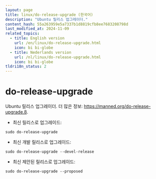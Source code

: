 ```yaml
---
layout: page
title: linux/do-release-upgrade (한국어)
description: "Ubuntu 릴리스 업그레이더."
content_hash: 55a263959e5a7337b1d8819cfb8ee7683208798d
last_modified_at: 2024-11-09
related_topics:
  - title: English version
    url: /en/linux/do-release-upgrade.html
    icon: bi bi-globe
  - title: Nederlands version
    url: /nl/linux/do-release-upgrade.html
    icon: bi bi-globe
tldri18n_status: 2
---
```

# do-release-upgrade

Ubuntu 릴리스 업그레이더.
더 많은 정보: <https://manned.org/do-release-upgrade.8>.

- 최신 릴리스로 업그레이드:

`sudo do-release-upgrade`

- 최신 개발 릴리스로 업그레이드:

`sudo do-release-upgrade --devel-release`

- 최신 제안된 릴리스로 업그레이드:

`sudo do-release-upgrade --proposed`

